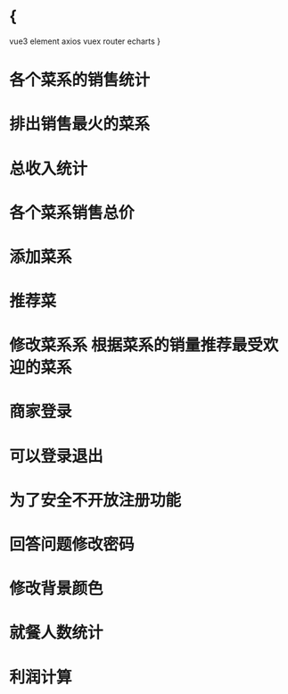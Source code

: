 
# {
   vue3 
   element
   axios
   vuex
   router
   echarts
}

# 各个菜系的销售统计
# 排出销售最火的菜系
# 总收入统计
# 各个菜系销售总价
# 添加菜系
# 推荐菜
# 修改菜系系 根据菜系的销量推荐最受欢迎的菜系
# 商家登录
# 可以登录退出
# 为了安全不开放注册功能
# 回答问题修改密码
# 修改背景颜色
# 就餐人数统计
# 利润计算
